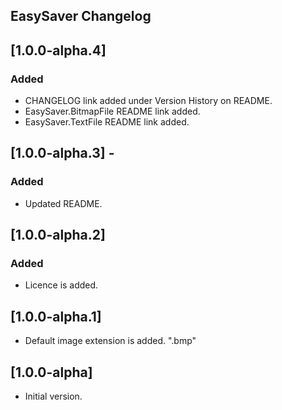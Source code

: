 ## EasySaver Changelog

<!--
## [Unreleased]

### Added

### Changed

### Removed
-->

## [1.0.0-alpha.4]

### Added
* CHANGELOG link added under Version History on README.
* EasySaver.BitmapFile README link added.
* EasySaver.TextFile README link added.

## [1.0.0-alpha.3] -

### Added
* Updated README.

## [1.0.0-alpha.2]

### Added
* Licence is added.

## [1.0.0-alpha.1]
* Default image extension is added. ".bmp"

## [1.0.0-alpha]
* Initial version.